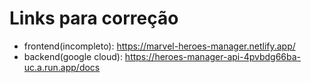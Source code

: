 # Links para correção

- frontend(incompleto): https://marvel-heroes-manager.netlify.app/
- backend(google cloud): https://heroes-manager-api-4pvbdg66ba-uc.a.run.app/docs

